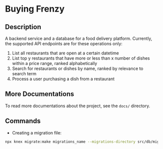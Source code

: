 # Buying Frenzy

## Description
A backend service and a database for a food delivery platform. Currently, the supported API endpoints are for these operations only:
1. List all restaurants that are open at a certain datetime
2. List top y restaurants that have more or less than x number of dishes within a price range, ranked alphabetically
3. Search for restaurants or dishes by name, ranked by relevance to search term
4. Process a user purchasing a dish from a restaurant

## More Documentations
To read more documentations about the project, see the `docs/` directory.

## Commands
- Creating a migration file:
```bash
npx knex migrate:make migrations_name --migrations-directory src/db/migrations -x ts
```